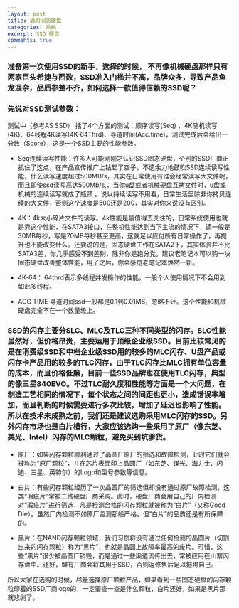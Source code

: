 ```yaml
---
layout: post
title: 选购固态硬盘
categories: 系统
excerpt: SSD 硬盘
comments: true
---
```



### 准备第一次使用SSD的新手，选择的时候， 不再像机械硬盘那样只有两家巨头希捷与西数，SSD准入门槛并不高，品牌众多，导致产品鱼龙混杂，品质参差不齐，如何选择一款值得信赖的SSD呢？

### 先说对SSD测试参数：
测试中（参考AS SSD） 括了4个方面的测试：顺序读写(Seq) 、4K随机读写(4K)、64线程4K读写(4K-64Thrd)、寻道时间(Acc.time)，测试完成后会给出一分数（Score），这是一个SSD主要的性能参数。

- Seq连续读写性能：许多人可能刚刚才认识SSD固态硬盘，个别的SSD厂商正抓住了这点，在产品宣传推广上钻起了空子，不遗余力地鼓吹SSD连续读写性能，什么读写速度超过500MB/s，其实在日常使用有谁会经常读写大文件呢，而且即使ssd读写高达500Mb/s,，当你u盘或者机械硬盘互拷文件时，u盘或机械的连续读写就成了瓶颈 。说以持续读写不用看，日常生活里除非你拷贝连续的大文件，否则这个速度是500还是200，其实对你来说没有区别。

- 4K：4k大小碎片文件的读写。4k性能是最值得去关注的，日常系统使用也就是靠这个性能，在SATA3接口，在整机性能达到当下主流的情况下，读一般是30MB每秒，写是70MB每秒甚至更高，这就足以应付所有日常操作了，再提升也不能改变什么。还要说的是，固态硬盘工作在SATA2下，其实体验并不比SATA3差，你几乎感受不到差别，除非你是跑分党。建议老笔记本可以购一块固态硬盘改善整体性能，用了之后，你会感觉老笔记本焕然一新。

- 4K-64： 64thrd表示多线程并发操作的性能，一般个人使用情况下不会用到如此多线程。

- ACC TIME 寻道时间ssd一般都是0.1到0.01MS，忽略不计。这个性能和机械硬盘完全不在一个数量级上。


### SSD的闪存主要分SLC、MLC及TLC三种不同类型的闪存。SLC性能虽然好，但价格昂贵，主要运用于顶级企业级SSD。目前比较常见的是在消费级SSD和中档企业级SSD用的较多的MLC闪存、U盘产品或闪存卡产品用的较多的TLC闪存，由于TLC闪存比MLC拥有单位容量的成本，而且价格低廉，目前一些SSD品牌也在使用TLC闪存，典型的像三星840EVO。不过TLC耐久度和性能等方面是一个大问题，在制造工艺相同的情况下，每个状态之间的间距也更小，造成错误率增加，而且判断的时候需要进行多次比较，增加了延迟也影响了性能。所以在技术未成熟之前，我们还是建议选购采用MLC闪存的SSD。另外闪存市场也是白片横行，大家应该选购一些采用了原厂（像东芝、美光、Intel）闪存的MLC颗粒，避免买到坑爹货。

- 原厂：如果闪存颗粒顺利通过了晶圆厂原厂的筛选和故障检测，此时它们就会被称为“原厂颗粒”，并在芯片表面印上晶圆厂（如东芝、镁光、海力士、闪迪、三星、英特尔）的Logo和型号参数等信息。

- 白片：有些闪存颗粒经历了一次晶圆厂的筛选但却没有通过原厂故障检测，这类“瑕疵片”常被二线硬盘厂商采购。此时，硬盘厂商会用自己的厂内检测对“瑕疵片”进行筛选，凡是检测合格的闪存颗粒就被称为“白片”（又称Good Die）。虽然厂内检测不如原厂监测那般严格，但“白片”的品质还是有所保障的。

- 黑片：在NAND闪存颗粒领域，我们习惯将没有通过任何检测的晶圆片（切割出来的闪存颗粒）称为“黑片”，也就是晶圆上故障率最高的废片。可惜，这些“黑片”很少被晶圆厂销毁，而是通过一些渠道流传出去，常被应用在山寨闪存盘中。还好，鲜有厂商会将其用于SSD，否则返修售后足以拖垮自己。

所以大家在选购的时候，尽量选择原厂颗粒产品，如果看到一些固态硬盘的闪存颗粒印着的SSD厂商logo的，一定要查一查是什么颗粒，白片还好，如果是黑片那就悲剧了。

